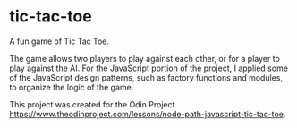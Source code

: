 # tic-tac-toe
A fun game of Tic Tac Toe.

The game allows two players to play against each other, or for a player to play against the AI. For the JavaScript portion of the project, I applied some of the JavaScript design patterns, such as factory functions and modules, to organize the logic of the game.

This project was created for the Odin Project. https://www.theodinproject.com/lessons/node-path-javascript-tic-tac-toe.

